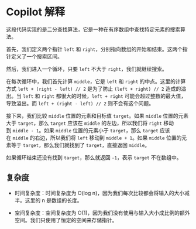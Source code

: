 # Copilot 解释

这段代码实现的是二分查找算法，它是一种在有序数组中查找特定元素的搜索算法。

首先，我们定义两个指针 `left` 和 `right`，分别指向数组的开始和结束。这两个指针定义了一个搜索区间。

然后，我们进入一个循环，只要 `left` 不大于 `right`，我们就继续搜索。

在每次循环中，我们首先计算 `middle`，它是 `left` 和 `right` 的中点。这里的计算方式 `left + (right - left) // 2` 是为了防止 `(left + right) // 2` 造成的溢出。当 `left` 和 `right` 都很大的时候，`left + right` 可能会超过整数的最大值，导致溢出。而 `left + (right - left) // 2` 则不会有这个问题。

接下来，我们比较 `middle` 位置的元素和目标值 `target`。如果 `middle` 位置的元素大于 `target`，那么 `target` 应该在 `middle` 的左边，所以我们将 `right` 移动到 `middle - 1`。如果 `middle` 位置的元素小于 `target`，那么 `target` 应该在 `middle` 的右边，所以我们将 `left` 移动到 `middle + 1`。如果 `middle` 位置的元素等于 `target`，那么我们就找到了 `target`，直接返回 `middle`。

如果循环结束还没有找到 `target`，那么就返回 `-1`，表示 `target` 不在数组中。

## 复杂度

- 时间复杂度：时间复杂度为 O(log n)，因为我们每次比较都会将输入的大小减半。这里的 n 是数组的长度。

- 空间复杂度：空间复杂度为 O(1)，因为我们没有使用与输入大小成比例的额外空间。我们只使用了恒定的空间来存储指针。
